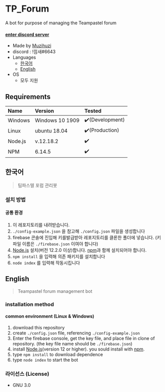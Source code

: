 # TP_Forum
A bot for purpose of managing the Teampastel forum
#### [enter discord server](https://discord.gg/Jz6pmBh)
- Made by [Muzihuzi](https://github.com/Muzihuzi)
- discord : !낌새#6643
- Languages
	* [한국어](#한국어)
  * [English](#English)
- OS
	* 모두 지원

## Requirements
|Name|Version|Tested|
|:---|:---|:---|
|Windows|Windows 10 1909|✔️(Development)|
|Linux|ubuntu 18.04 |✔️(Production)|
|Node.js|v.12.18.2|✔️|
|NPM|6.14.5|✔️|

## 한국어
> 팀파스텔 포럼 관리봇

### 설치 방법


#### 공통 환경
1. 이 레포지토리를 내려받습니다.
1. `./config-example.json` 을 참고해 `./config.json` 파일을 생성합니다
1. firebase 콘솔에 진입해 키를발급받아 레포지토리를 클론한 폴더에 넣습니다. (키파일 이름은 `./firebase.json` 이여야 합니다)
1. [Node.js](https://nodejs.org/ko/) 설치(버전 12.2.0 이상)합니다. [npm](https://www.npmjs.com/)과 함께 설치되어야 합니다.
1. `npm install` 을 입력해 의존 패키지를 설치합니다
1. `node index` 를 입력해 작동시킵니다

## English
> Teampastel forum management bot

### installation method


#### common environment (Linux & Windows)
1. download this repository
1. create `./config.json` file, referencing `./config-example.json`
1. Enter the firebase console, get the key file, and place file in clone of repository. (the key file name should be `./firebase.json`)
1. install [Node.js](https://nodejs.org/ko/)(version 12 or higher). you sould install with [npm](https://www.npmjs.com/).
1. type `npm install` to download dependence
1. type `node index` to start the bot

### 라이선스 (License)
- GNU 3.0


